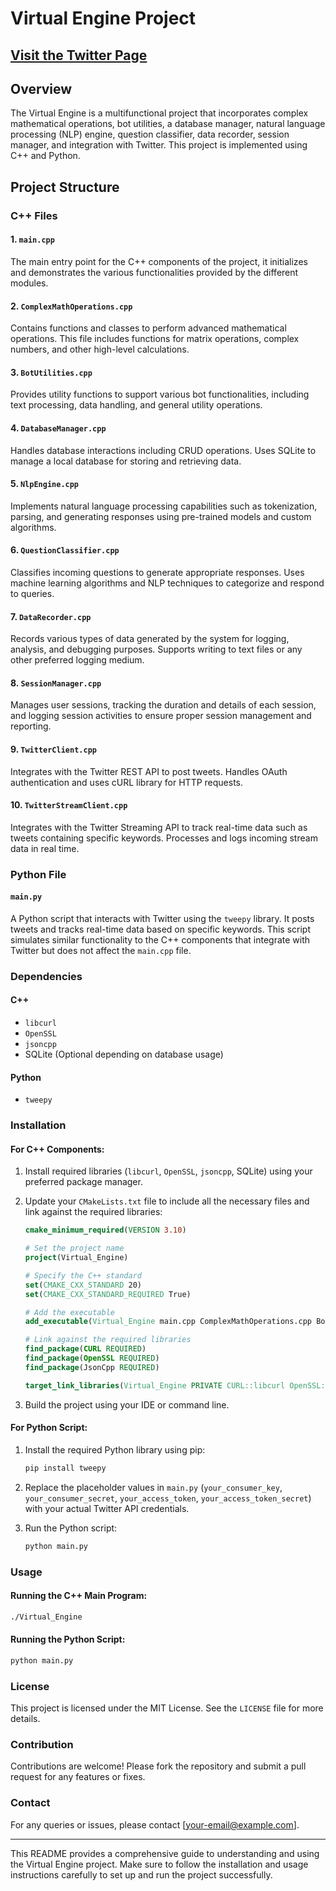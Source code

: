 # Virtual Engine Project

## [Visit the Twitter Page](https://x.com/virtualengine_)

## Overview
The Virtual Engine is a multifunctional project that incorporates complex mathematical operations, bot utilities, a database manager, natural language processing (NLP) engine, question classifier, data recorder, session manager, and integration with Twitter. This project is implemented using C++ and Python.

## Project Structure

### C++ Files

#### 1. `main.cpp`
The main entry point for the C++ components of the project, it initializes and demonstrates the various functionalities provided by the different modules.

#### 2. `ComplexMathOperations.cpp`
Contains functions and classes to perform advanced mathematical operations. This file includes functions for matrix operations, complex numbers, and other high-level calculations.

#### 3. `BotUtilities.cpp`
Provides utility functions to support various bot functionalities, including text processing, data handling, and general utility operations.

#### 4. `DatabaseManager.cpp`
Handles database interactions including CRUD operations. Uses SQLite to manage a local database for storing and retrieving data.

#### 5. `NlpEngine.cpp`
Implements natural language processing capabilities such as tokenization, parsing, and generating responses using pre-trained models and custom algorithms.

#### 6. `QuestionClassifier.cpp`
Classifies incoming questions to generate appropriate responses. Uses machine learning algorithms and NLP techniques to categorize and respond to queries.

#### 7. `DataRecorder.cpp`
Records various types of data generated by the system for logging, analysis, and debugging purposes. Supports writing to text files or any other preferred logging medium.

#### 8. `SessionManager.cpp`
Manages user sessions, tracking the duration and details of each session, and logging session activities to ensure proper session management and reporting.

#### 9. `TwitterClient.cpp`
Integrates with the Twitter REST API to post tweets. Handles OAuth authentication and uses cURL library for HTTP requests.

#### 10. `TwitterStreamClient.cpp`
Integrates with the Twitter Streaming API to track real-time data such as tweets containing specific keywords. Processes and logs incoming stream data in real time.

### Python File

#### `main.py`
A Python script that interacts with Twitter using the `tweepy` library. It posts tweets and tracks real-time data based on specific keywords. This script simulates similar functionality to the C++ components that integrate with Twitter but does not affect the `main.cpp` file.

### Dependencies

#### C++
- `libcurl`
- `OpenSSL`
- `jsoncpp`
- SQLite (Optional depending on database usage)

#### Python
- `tweepy`

### Installation

#### For C++ Components:

1. Install required libraries (`libcurl`, `OpenSSL`, `jsoncpp`, SQLite) using your preferred package manager.

2. Update your `CMakeLists.txt` file to include all the necessary files and link against the required libraries:

    ```cmake
    cmake_minimum_required(VERSION 3.10)
    
    # Set the project name
    project(Virtual_Engine)
    
    # Specify the C++ standard
    set(CMAKE_CXX_STANDARD 20)
    set(CMAKE_CXX_STANDARD_REQUIRED True)
    
    # Add the executable
    add_executable(Virtual_Engine main.cpp ComplexMathOperations.cpp BotUtilities.cpp DatabaseManager.cpp NlpEngine.cpp QuestionClassifier.cpp DataRecorder.cpp SessionManager.cpp TwitterClient.cpp TwitterStreamClient.cpp)
    
    # Link against the required libraries
    find_package(CURL REQUIRED)
    find_package(OpenSSL REQUIRED)
    find_package(JsonCpp REQUIRED)
    
    target_link_libraries(Virtual_Engine PRIVATE CURL::libcurl OpenSSL::SSL jsoncpp_lib)
    ```

3. Build the project using your IDE or command line.

#### For Python Script:

1. Install the required Python library using pip:

    ```sh
    pip install tweepy
    ```

2. Replace the placeholder values in `main.py` (`your_consumer_key`, `your_consumer_secret`, `your_access_token`, `your_access_token_secret`) with your actual Twitter API credentials.

3. Run the Python script:

    ```sh
    python main.py
    ```

### Usage

#### Running the C++ Main Program:

```sh
./Virtual_Engine
```

#### Running the Python Script:

```sh
python main.py
```

### License
This project is licensed under the MIT License. See the `LICENSE` file for more details.

### Contribution
Contributions are welcome! Please fork the repository and submit a pull request for any features or fixes.

### Contact
For any queries or issues, please contact [your-email@example.com].

---
This README provides a comprehensive guide to understanding and using the Virtual Engine project. Make sure to follow the installation and usage instructions carefully to set up and run the project successfully.
